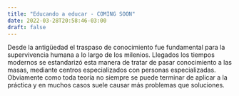 ```yaml
---
title: "Educando a educar - COMING SOON"
date: 2022-03-28T20:58:46-03:00
draft: false
---
```


Desde la antigüedad el traspaso de conocimiento fue fundamental para la supervivencia humana a lo largo de los milenios. Llegados los tiempos modernos se estandarizó esta manera de tratar de pasar conocimiento a las masas, mediante centros especializados con personas especializadas. Obviamente como toda teoría no siempre se puede terminar de aplicar a la práctica y en muchos casos suele causar más problemas que soluciones.